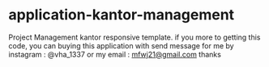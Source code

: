 # application-kantor-management
Project Management kantor responsive template. if you more to getting this code, you can buying this application with send message for me by instagram : @vha_1337 or my email : mfwj21@gmail.com  thanks
